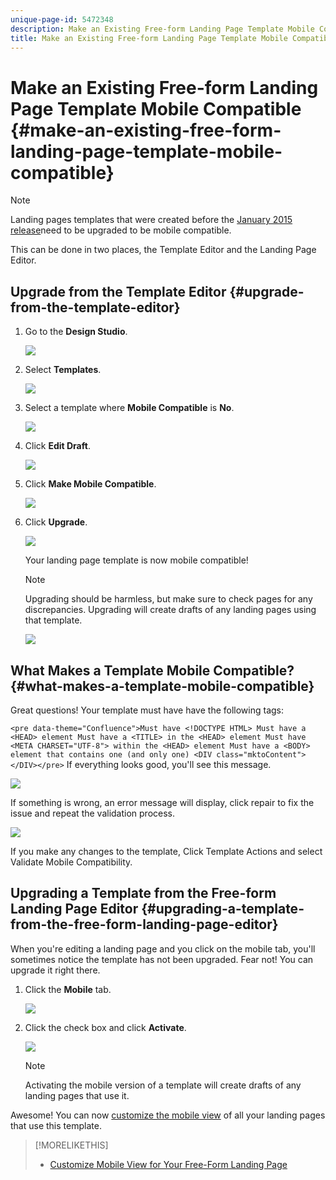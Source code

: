 ```yaml
---
unique-page-id: 5472348
description: Make an Existing Free-form Landing Page Template Mobile Compatible - Marketo Docs - Product Documentation
title: Make an Existing Free-form Landing Page Template Mobile Compatible
---
```


# Make an Existing Free-form Landing Page Template Mobile Compatible {#make-an-existing-free-form-landing-page-template-mobile-compatible}

>[!NOTE]
>
>Landing pages templates that were created before the [January 2015 release](../../../../release-notes/2015/release-notes-january-2015.md)need to be upgraded to be mobile compatible.

This can be done in two places, the Template Editor and the Landing Page Editor.  

## Upgrade from the Template Editor {#upgrade-from-the-template-editor}

1. Go to the **Design Studio**.

   ![](assets/designstudio-1.png)

1. Select **Templates**.

   ![](assets/image2015-1-22-20-3a20-3a2.png)

1. Select a template where **Mobile Compatible** is **No**.

   ![](assets/image2015-1-22-20-3a22-3a24.png)

1. Click **Edit Draft**.

   ![](assets/image2015-1-22-20-3a25-3a36.png)

1. Click **Make Mobile Compatible**.

   ![](assets/image2015-1-22-20-3a30-3a33.png)

1. Click **Upgrade**.

   ![](assets/image2015-1-22-20-3a32-3a45.png)

   Your landing page template is now mobile compatible!

   >[!NOTE]
   >
   >Upgrading should be harmless, but make sure to check pages for any discrepancies. Upgrading will create drafts of any landing pages using that template.

   ![](assets/image2015-1-22-20-3a36-3a43.png)

## What Makes a Template Mobile Compatible? {#what-makes-a-template-mobile-compatible}

   Great questions! Your template must have have the following tags:

   `<pre data-theme="Confluence">Must have <!DOCTYPE HTML> Must have a <HEAD> element Must have a <TITLE> in the <HEAD> element Must have <META CHARSET="UTF-8"> within the <HEAD> element Must have a <BODY> element that contains one (and only one) <DIV class="mktoContent"></DIV></pre>`  If everything looks good, you'll see this message.

   ![](assets/image2015-1-22-20-3a41-3a31.png)

   If something is wrong, an error message will display, click repair to fix the issue and repeat the validation process.

   ![](assets/image2015-1-22-20-3a43-3a20.png)

If you make any changes to the template, Click Template Actions and select Validate Mobile Compatibility. 

## Upgrading a Template from the Free-form Landing Page Editor {#upgrading-a-template-from-the-free-form-landing-page-editor}

When you're editing a landing page and you click on the mobile tab, you'll sometimes notice the template has not been upgraded. Fear not! You can upgrade it right there.

1. Click the **Mobile** tab.

   ![](assets/image2015-1-22-20-3a48-3a19.png)

1. Click the check box and click **Activate**.

   ![](assets/image2015-1-22-20-3a49-3a34.png)

   >[!NOTE]
   >
   >Activating the mobile version of a template will create drafts of any landing pages that use it.

Awesome! You can now [customize the mobile view](../../../../product-docs/demand-generation/landing-pages/free-form-landing-pages/customize-mobile-view-for-your-free-form-landing-page.md) of all your landing pages that use this template.

>[!MORELIKETHIS]
>
>* [Customize Mobile View for Your Free-Form Landing Page](../../../../product-docs/demand-generation/landing-pages/free-form-landing-pages/customize-mobile-view-for-your-free-form-landing-page.md)
>

